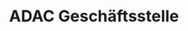 ---
title: "ADAC Geschäftsstelle"
url: /landau-in-der-pfalz/adac-geschaeftsstelle/
shop: Reisebüro
---